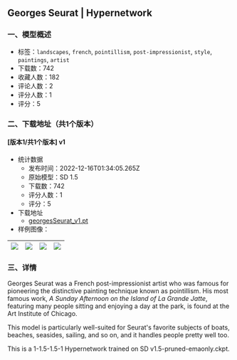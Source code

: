 ## Georges Seurat | Hypernetwork
### 一、模型概述

- 标签：`landscapes`, `french`, `pointillism`, `post-impressionist`, `style`, `paintings`, `artist`
- 下载数：742
- 收藏人数：182
- 评论人数：2
- 评分人数：1
- 评分：5

### 二、下载地址（共1个版本）

#### [版本1/共1个版本] v1

- 统计数据
  - 发布时间：2022-12-16T01:34:05.265Z
  - 原始模型：SD 1.5
  - 下载数：742
  - 评分人数：1
  - 评分：5
- 下载地址
  - [georgesSeurat_v1.pt](https://civitai.com/api/download/models/1395)
- 样例图像：

| <img src="https://image.civitai.com/xG1nkqKTMzGDvpLrqFT7WA/05676014-4b53-4628-1b0c-fd1d89c67e00/width=450/12402.jpeg" /> | <img src="https://image.civitai.com/xG1nkqKTMzGDvpLrqFT7WA/0ea316b3-a07f-4d3d-e96f-581cb4a05900/width=450/12401.jpeg" /> | <img src="https://image.civitai.com/xG1nkqKTMzGDvpLrqFT7WA/bc0bf77c-043e-4930-229f-e67e57d57800/width=450/12400.jpeg" /> | <img src="https://image.civitai.com/xG1nkqKTMzGDvpLrqFT7WA/e92f2502-ef2c-4fe7-00d9-acae3eddae00/width=450/12399.jpeg" /> |
| ---- | ---- | ---- | ---- |


### 三、详情
<p>Georges Seurat was a French post-impressionist artist who was famous for pioneering the distinctive painting technique known as pointillism. His most famous work, <em>A Sunday Afternoon on the Island of La Grande Jatte</em>, featuring many people sitting and enjoying a day at the park, is found at the Art Institute of Chicago.</p><p>This model is particularly well-suited for Seurat's favorite subjects of boats, beaches, seasides, sailing, and so on, and it handles people pretty well too.</p><p>This is a 1-1.5-1.5-1 Hypernetwork trained on SD v1.5-pruned-emaonly.ckpt.</p>